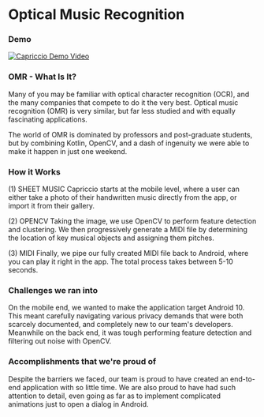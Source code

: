 # Optical Music Recognition

### Demo

[![Capriccio Demo Video](https://i.imgur.com/6qul89o.png)](https://youtu.be/AjBXx8oyJgM)


### OMR - What Is It?
Many of you may be familiar with optical character recognition (OCR), and the many companies that compete to do it the very best. Optical music recognition (OMR) is very similar, but far less studied and with equally fascinating applications.

The world of OMR is dominated by professors and post-graduate students, but by combining Kotlin, OpenCV, and a dash of ingenuity we were able to make it happen in just one weekend.

### How it Works
(1) SHEET MUSIC
Capriccio starts at the mobile level, where a user can either take a photo of their handwritten music directly from the app, or import it from their gallery.

(2) OPENCV
Taking the image, we use OpenCV to perform feature detection and clustering. We then progressively generate a MIDI file by determining the location of key musical objects and assigning them pitches.

(3) MIDI
Finally, we pipe our fully created MIDI file back to Android, where you can play it right in the app. The total process takes between 5-10 seconds.

### Challenges we ran into
On the mobile end, we wanted to make the application target Android 10. This meant carefully navigating various privacy demands that were both scarcely documented, and completely new to our team's developers. Meanwhile on the back end, it was tough performing feature detection and filtering out noise with OpenCV.

### Accomplishments that we're proud of
Despite the barriers we faced, our team is proud to have created an end-to-end application with so little time. We are also proud to have had such attention to detail, even going as far as to implement complicated animations just to open a dialog in Android.
